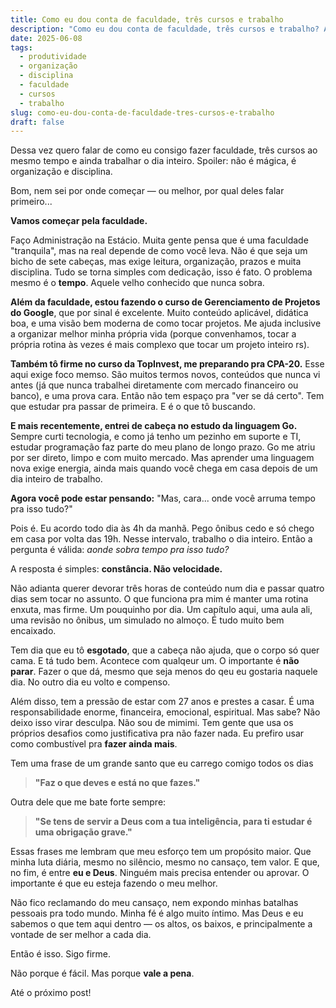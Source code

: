 ```yaml
---
title: Como eu dou conta de faculdade, três cursos e trabalho
description: "Como eu dou conta de faculdade, três cursos e trabalho? A resposta é simples: organização e disciplina. Neste post, compartilho como gerencio meu tempo e mantenho o foco."
date: 2025-06-08
tags:
  - produtividade
  - organização
  - disciplina
  - faculdade
  - cursos
  - trabalho
slug: como-eu-dou-conta-de-faculdade-tres-cursos-e-trabalho
draft: false
---
```


Dessa vez quero falar de como eu consigo fazer faculdade, três cursos ao mesmo tempo e ainda trabalhar o dia inteiro. Spoiler: não é mágica, é organização e disciplina.

Bom, nem sei por onde começar — ou melhor, por qual deles falar primeiro...

**Vamos começar pela faculdade.**

Faço Administração na Estácio. Muita gente pensa que é uma faculdade "tranquila", mas na real depende de como você leva. Não é que seja um bicho de sete cabeças, mas exige leitura, organização, prazos e muita disciplina. Tudo se torna simples com dedicação, isso é fato. O problema mesmo é o **tempo**. Aquele velho conhecido que nunca sobra.

**Além da faculdade, estou fazendo o curso de Gerenciamento de Projetos do Google**, que por sinal é excelente. Muito conteúdo aplicável, didática boa, e uma visão bem moderna de como tocar projetos. Me ajuda inclusive a organizar melhor minha própria vida (porque convenhamos, tocar a própria rotina às vezes é mais complexo que tocar um projeto inteiro rs).

**Também tô firme no curso da TopInvest, me preparando pra CPA-20.** Esse aqui exige foco memso. São muitos termos novos, conteúdos que nunca vi antes (já que nunca trabalhei diretamente com mercado financeiro ou banco), e uma prova cara. Então não tem espaço pra "ver se dá certo". Tem que estudar pra passar de primeira. E é o que tô buscando.

**E mais recentemente, entrei de cabeça no estudo da linguagem Go.** Sempre curti tecnologia, e como já tenho um pezinho em suporte e TI, estudar programação faz parte do meu plano de longo prazo. Go me atriu por ser direto, limpo e com muito mercado. Mas aprender uma linguagem nova exige energia, ainda mais quando você chega em casa depois de um dia inteiro de trabalho.

**Agora você pode estar pensando:** "Mas, cara... onde você arruma tempo pra isso tudo?"

Pois é. Eu acordo todo dia às 4h da manhã. Pego ônibus cedo e só chego em casa por volta das 19h. Nesse intervalo, trabalho o dia inteiro. Então a pergunta é válida: *aonde sobra tempo pra isso tudo?*

A resposta é simples: **constância. Não velocidade.**

Não adianta querer devorar três horas de conteúdo num dia e passar quatro dias sem tocar no assunto. O que funciona pra mim é manter uma rotina enxuta, mas firme. Um pouquinho por dia. Um capítulo aqui, uma aula ali, uma revisão no ônibus, um simulado no almoço. É tudo muito bem encaixado.

Tem dia que eu tô **esgotado**, que a cabeça não ajuda, que o corpo só quer cama. E tá tudo bem. Acontece com qualqeur um. O importante é **não parar**. Fazer o que dá, mesmo que seja menos do qeu eu gostaria naquele dia. No outro dia eu volto e compenso.

Além disso, tem a pressão de estar com 27 anos e prestes a casar. É uma responsabilidade enorme, financeira, emocional, espiritual. Mas sabe? Não deixo isso virar desculpa. Não sou de mimimi. Tem gente que usa os próprios desafios como justificativa pra não fazer nada. Eu prefiro usar como combustível pra **fazer ainda mais**.

Tem uma frase de um grande santo que eu carrego comigo todos os dias

> **"Faz o que deves e está no que fazes."**

Outra dele que me bate forte sempre:

> **"Se tens de servir a Deus com a tua inteligência, para ti estudar é uma obrigação grave."**

Essas frases me lembram que meu esforço tem um propósito maior. Que minha luta diária, mesmo no silêncio, mesmo no cansaço, tem valor. E que, no fim, é entre **eu e Deus**. Ninguém mais precisa entender ou aprovar. O importante é que eu esteja fazendo o meu melhor.

Não fico reclamando do meu cansaço, nem expondo minhas batalhas pessoais pra todo mundo. Minha fé é algo muito íntimo. Mas Deus e eu sabemos o que tem aqui dentro — os altos, os baixos, e principalmente a vontade de ser melhor a cada dia.

Então é isso. Sigo firme.

Não porque é fácil. Mas porque **vale a pena**.

Até o próximo post!